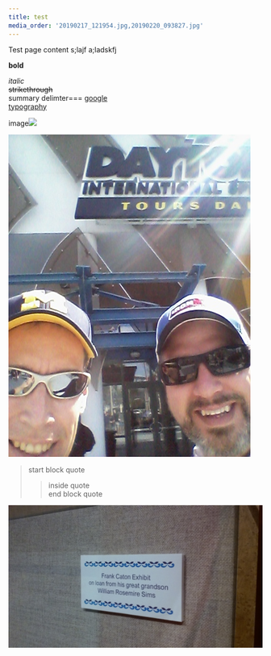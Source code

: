 ```yaml
---
title: test
media_order: '20190217_121954.jpg,20190220_093827.jpg'
---
```


Test page content s;lajf
a;ladskfj  

<!--
This is a comment
-->
**bold**

_italic_  
~~strikethrough~~  
summary delimter===  [google](http://google.com)  
[typography](/typography?target=_blank)

image![](http://x.com)

![](20190217_121954.jpg "Ben and Daytona")

> start block quote
>>inside quote  
> end block quote 




![](20190220_093827.jpg)